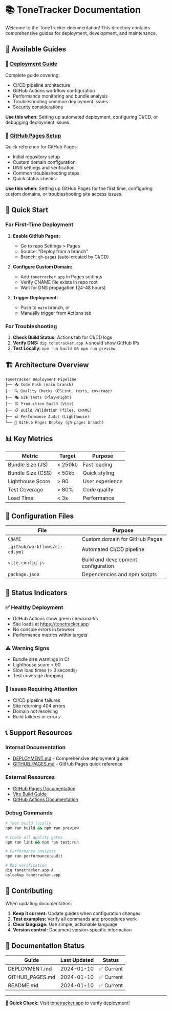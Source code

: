 # 📚 ToneTracker Documentation

Welcome to the ToneTracker documentation! This directory contains comprehensive guides for deployment, development, and maintenance.

## 📖 Available Guides

### 🚀 [Deployment Guide](./DEPLOYMENT.md)
Complete guide covering:
- CI/CD pipeline architecture
- GitHub Actions workflow configuration  
- Performance monitoring and bundle analysis
- Troubleshooting common deployment issues
- Security considerations

**Use this when:** Setting up automated deployment, configuring CI/CD, or debugging deployment issues.

### 📖 [GitHub Pages Setup](./GITHUB_PAGES.md)
Quick reference for GitHub Pages:
- Initial repository setup
- Custom domain configuration
- DNS settings and verification
- Common troubleshooting steps
- Quick status checks

**Use this when:** Setting up GitHub Pages for the first time, configuring custom domains, or troubleshooting site access issues.

## 🎯 Quick Start

### For First-Time Deployment

1. **Enable GitHub Pages:**
   - Go to repo Settings > Pages
   - Source: "Deploy from a branch"
   - Branch: `gh-pages` (auto-created by CI/CD)

2. **Configure Custom Domain:**
   - Add `tonetracker.app` in Pages settings
   - Verify CNAME file exists in repo root
   - Wait for DNS propagation (24-48 hours)

3. **Trigger Deployment:**
   - Push to `main` branch, or
   - Manually trigger from Actions tab

### For Troubleshooting

1. **Check Build Status:** Actions tab for CI/CD logs
2. **Verify DNS:** `dig tonetracker.app A` should show GitHub IPs
3. **Test Locally:** `npm run build && npm run preview`

## 🏗️ Architecture Overview

```
ToneTracker Deployment Pipeline
├── 📥 Code Push (main branch)
├── 🔍 Quality Checks (ESLint, tests, coverage)
├── 🎭 E2E Tests (Playwright)
├── 🏗️ Production Build (Vite)
├── 📋 Build Validation (files, CNAME)
├── 📊 Performance Audit (Lighthouse)
└── 🚀 GitHub Pages Deploy (gh-pages branch)
```

## 📊 Key Metrics

| Metric | Target | Purpose |
|--------|--------|---------|
| Bundle Size (JS) | < 250kb | Fast loading |
| Bundle Size (CSS) | < 50kb | Quick styling |
| Lighthouse Score | > 90 | User experience |
| Test Coverage | > 80% | Code quality |
| Load Time | < 3s | Performance |

## 🔧 Configuration Files

| File | Purpose |
|------|---------|
| `CNAME` | Custom domain for GitHub Pages |
| `.github/workflows/ci-cd.yml` | Automated CI/CD pipeline |
| `vite.config.js` | Build and development configuration |
| `package.json` | Dependencies and npm scripts |

## 🚦 Status Indicators

### ✅ Healthy Deployment
- GitHub Actions show green checkmarks
- Site loads at https://tonetracker.app
- No console errors in browser
- Performance metrics within targets

### ⚠️ Warning Signs  
- Bundle size warnings in CI
- Lighthouse score < 90
- Slow load times (> 3 seconds)
- Test coverage dropping

### 🚨 Issues Requiring Attention
- CI/CD pipeline failures
- Site returning 404 errors
- Domain not resolving
- Build failures or errors

## 📞 Support Resources

### Internal Documentation
- [DEPLOYMENT.md](./DEPLOYMENT.md) - Comprehensive deployment guide
- [GITHUB_PAGES.md](./GITHUB_PAGES.md) - GitHub Pages quick reference

### External Resources
- [GitHub Pages Documentation](https://docs.github.com/en/pages)
- [Vite Build Guide](https://vitejs.dev/guide/build.html)  
- [GitHub Actions Documentation](https://docs.github.com/en/actions)

### Debug Commands

```bash
# Test build locally
npm run build && npm run preview

# Check all quality gates
npm run lint && npm run test:run

# Performance analysis
npm run performance:audit

# DNS verification
dig tonetracker.app A
nslookup tonetracker.app
```

## 🤝 Contributing

When updating documentation:

1. **Keep it current:** Update guides when configuration changes
2. **Test examples:** Verify all commands and procedures work
3. **Clear language:** Use simple, actionable language
4. **Version control:** Document version-specific information

## 📄 Documentation Status

| Guide | Last Updated | Status |
|-------|-------------|---------|
| DEPLOYMENT.md | 2024-01-10 | ✅ Current |
| GITHUB_PAGES.md | 2024-01-10 | ✅ Current |
| README.md | 2024-01-10 | ✅ Current |

---

**🎯 Quick Check:** Visit [tonetracker.app](https://tonetracker.app) to verify deployment!

